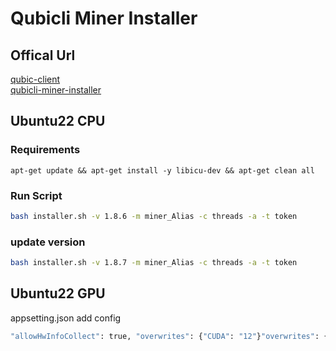 # Qubicli Miner Installer
## Offical Url  
[qubic-client](https://github.com/qubic-li/clienthttps://github.com/qubic-li/client)  
[qubicli-miner-installer](https://github.com/Qubic-World/qubicli-miner-installer)  
## Ubuntu22 CPU
### Requirements
```bsah
apt-get update && apt-get install -y libicu-dev && apt-get clean all
```
### Run Script
```bash 
bash installer.sh -v 1.8.6 -m miner_Alias -c threads -a -t token
```
### update version
```bash 
bash installer.sh -v 1.8.7 -m miner_Alias -c threads -a -t token
```

## Ubuntu22 GPU
appsetting.json add config
```bash
"allowHwInfoCollect": true, "overwrites": {"CUDA": "12"}"overwrites": {"CUDA": "12"}
```
